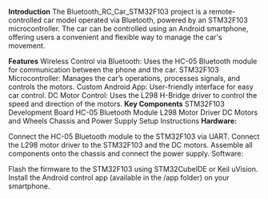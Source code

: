 **Introduction**
The Bluetooth_RC_Car_STM32F103 project is a remote-controlled car model operated via Bluetooth, powered by an STM32F103 microcontroller. The car can be controlled using an Android smartphone, offering users a convenient and flexible way to manage the car's movement.

**Features**
Wireless Control via Bluetooth: Uses the HC-05 Bluetooth module for communication between the phone and the car.
STM32F103 Microcontroller: Manages the car’s operations, processes signals, and controls the motors.
Custom Android App: User-friendly interface for easy car control.
DC Motor Control: Uses the L298 H-Bridge driver to control the speed and direction of the motors.
**Key Components**
STM32F103 Development Board
HC-05 Bluetooth Module
L298 Motor Driver
DC Motors and Wheels
Chassis and Power Supply
Setup Instructions
**Hardware:**

Connect the HC-05 Bluetooth module to the STM32F103 via UART.
Connect the L298 motor driver to the STM32F103 and the DC motors.
Assemble all components onto the chassis and connect the power supply.
Software:

Flash the firmware to the STM32F103 using STM32CubeIDE or Keil uVision.
Install the Android control app (available in the /app folder) on your smartphone.
